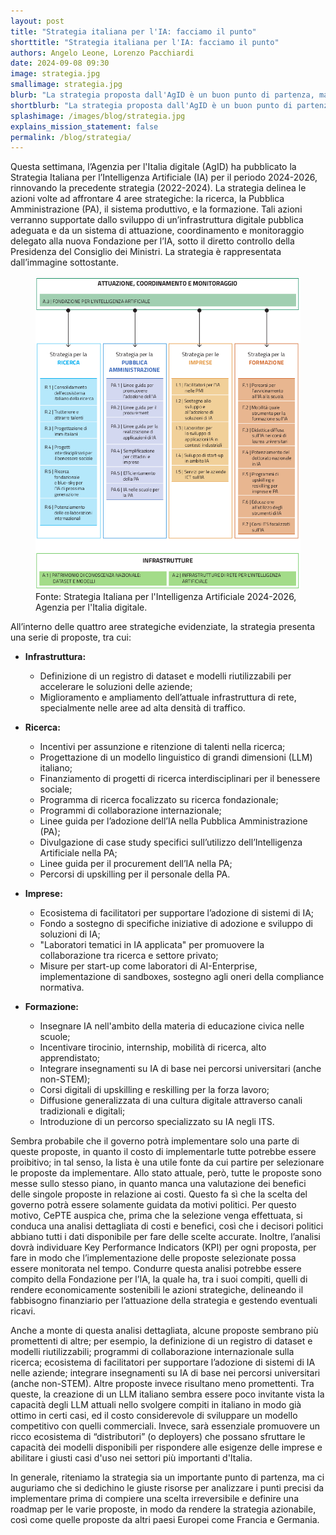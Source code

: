 ```yaml
---
layout: post
title: "Strategia italiana per l'IA: facciamo il punto"
shorttitle: "Strategia italiana per l'IA: facciamo il punto"
authors: Angelo Leone, Lorenzo Pacchiardi
date: 2024-09-08 09:30
image: strategia.jpg
smallimage: strategia.jpg
blurb: "La strategia proposta dall'AgID è un buon punto di partenza, ma necessita di più dettagli."
shortblurb: "La strategia proposta dall'AgID è un buon punto di partenza, ma necessita di più dettagli."
splashimage: /images/blog/strategia.jpg
explains_mission_statement: false
permalink: /blog/strategia/
---
```



Questa settimana, l’Agenzia per l'Italia digitale (AgID) ha pubblicato la Strategia Italiana per l’Intelligenza Artificiale (IA) per il periodo 2024-2026, rinnovando la precedente strategia (2022-2024).
La strategia delinea le azioni volte ad affrontare 4 aree strategiche: la ricerca, la Pubblica Amministrazione (PA), il sistema produttivo, e la formazione. Tali azioni verranno supportate dallo sviluppo di un’infrastruttura digitale pubblica adeguata e da un sistema di attuazione, coordinamento e monitoraggio delegato alla nuova Fondazione per l’IA, sotto il diretto controllo della Presidenza del Consiglio dei Ministri.
La strategia è rappresentata dall’immagine sottostante.


<figure class="center-image">
  <img src="/images/blog/strategia2.png" alt="Strategia Italiana sull'IA">
  <figcaption>Fonte: Strategia Italiana per l'Intelligenza Artificiale 2024-2026, Agenzia per l'Italia digitale.</figcaption>
</figure>


All’interno delle quattro aree strategiche evidenziate, la strategia presenta una serie di proposte, tra cui: 

- **Infrastruttura:**
  - Definizione di un registro di dataset e modelli riutilizzabili per accelerare le soluzioni delle aziende;
  - Miglioramento e ampliamento dell’attuale infrastruttura di rete, specialmente nelle aree ad alta densità di traffico.
  
- **Ricerca:**
  - Incentivi per assunzione e ritenzione di talenti nella ricerca;
  - Progettazione di un modello linguistico di grandi dimensioni (LLM) italiano;
  - Finanziamento di progetti di ricerca interdisciplinari per il benessere sociale;
  - Programma di ricerca focalizzato su ricerca fondazionale;
  - Programmi di collaborazione internazionale;
  - Linee guida per l’adozione dell’IA nella Pubblica Amministrazione (PA);
  - Divulgazione di case study specifici sull’utilizzo dell’Intelligenza Artificiale nella PA;
  - Linee guida per il procurement dell’IA nella PA;
  - Percorsi di upskilling per il personale della PA.
  
- **Imprese:**
  - Ecosistema di facilitatori per supportare l’adozione di sistemi di IA;
  - Fondo a sostegno di specifiche iniziative di adozione e sviluppo di soluzioni di IA;
  - "Laboratori tematici in IA applicata" per promuovere la collaborazione tra ricerca e settore privato;
  - Misure per start-up come laboratori di AI-Enterprise, implementazione di sandboxes, sostegno agli oneri della compliance normativa.
  
- **Formazione:**
  - Insegnare IA nell'ambito della materia di educazione civica nelle scuole;
  - Incentivare tirocinio, internship, mobilità di ricerca, alto apprendistato;
  - Integrare insegnamenti su IA di base nei percorsi universitari (anche non-STEM);
  - Corsi digitali di upskilling e reskilling per la forza lavoro;
  - Diffusione generalizzata di una cultura digitale attraverso canali tradizionali e digitali;
  - Introduzione di un percorso specializzato su IA negli ITS.



Sembra probabile che il governo potrà implementare solo una parte di queste proposte, in quanto il costo di implementarle tutte potrebbe essere proibitivo; in tal senso, la lista è una utile fonte da cui partire per selezionare le proposte da implementare. Allo stato attuale, però, tutte le proposte sono messe sullo stesso piano, in quanto manca una valutazione dei benefici delle singole proposte in relazione ai costi. Questo fa sì che la scelta del governo potrà essere solamente guidata da motivi politici. Per questo motivo, CePTE auspica che, prima che la selezione venga effettuata, si conduca una analisi dettagliata di costi e benefici, così che i decisori politici abbiano tutti i dati disponibile per fare delle scelte accurate. Inoltre, l’analisi dovrà individuare Key Performance Indicators (KPI) per ogni proposta, per fare in modo che l’implementazione delle proposte selezionate possa essere monitorata nel tempo. Condurre questa analisi potrebbe essere compito della Fondazione per l’IA, la quale ha, tra i suoi compiti, quelli di rendere economicamente sostenibili le azioni strategiche, delineando il fabbisogno finanziario per l’attuazione della strategia e gestendo eventuali ricavi.

Anche a monte di questa analisi dettagliata, alcune proposte sembrano più promettenti di altre; per esempio, la definizione di un registro di dataset e modelli riutilizzabili; programmi di collaborazione internazionale sulla ricerca; ecosistema di facilitatori per supportare l’adozione di sistemi di IA nelle aziende; integrare insegnamenti su IA di base nei percorsi universitari (anche non-STEM).
Altre proposte invece risultano meno promettenti. Tra queste, la creazione di un LLM italiano sembra essere poco invitante vista la capacità degli LLM attuali nello svolgere compiti in italiano in modo già ottimo in certi casi, ed il costo considerevole di sviluppare un modello competitivo con quelli commerciali. Invece, sarà essenziale promuovere un ricco ecosistema di “distributori” (o deployers) che possano sfruttare le capacità dei modelli disponibili per rispondere alle esigenze delle imprese e abilitare i giusti casi d'uso nei settori più importanti d'Italia.

In generale, riteniamo la strategia sia un importante punto di partenza, ma ci auguriamo che si dedichino le giuste risorse per analizzare i punti precisi da implementare prima di compiere una scelta irreversibile e definire una roadmap per le varie proposte, in modo da rendere la strategia azionabile, così come quelle proposte da altri paesi Europei come Francia e Germania.
